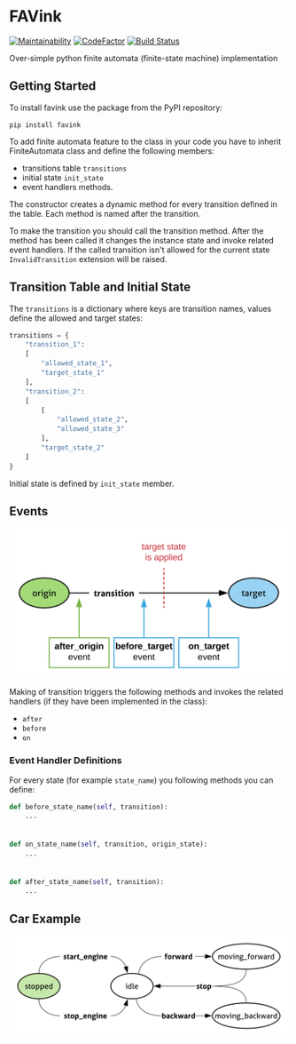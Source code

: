 # FAVink

[![Maintainability](https://api.codeclimate.com/v1/badges/7134fd6ab3adcd626ac9/maintainability)](https://codeclimate.com/github/k-vinogradov/favink/maintainability)
[![CodeFactor](https://www.codefactor.io/repository/github/k-vinogradov/favink/badge)](https://www.codefactor.io/repository/github/k-vinogradov/favink)
[![Build Status](https://travis-ci.org/k-vinogradov/favink.svg?branch=master)](https://travis-ci.org/k-vinogradov/favink)

Over-simple python finite automata (finite-state machine) implementation

## Getting Started

To install favink use the package from the PyPI repository:

    pip install favink

To add finite automata feature to the class in your code you have to inherit
FiniteAutomata class and define the following members:

- transitions table `transitions`
- initial state `init_state`
- event handlers methods.

The constructor creates a dynamic method for every transition defined
in the table. Each method is named after the transition.

To make the transition you should call the transition method. After the method
has been called it changes the instance state and invoke related event handlers.
If the called transition isn't allowed for the current state `InvalidTransition`
extension will be raised.

## Transition Table and Initial State

The `transitions` is a dictionary where keys are transition names,
values define the allowed and target states:

```Python
transitions = {
    "transition_1":
    [
        "allowed_state_1",
        "target_state_1"
    ],
    "transition_2":
    [
        [
            "allowed_state_2",
            "allowed_state_3"
        ],
        "target_state_2"
    ]
}
```

Initial state is defined by `init_state` member.

## Events

![Transition Life Cycle](./docs/images/lifecycle.svg)

Making of transition triggers the following methods and invokes the related handlers
(if they have been implemented in the class):

- `after`
- `before`
- `on`

### Event Handler Definitions

For every state (for example `state_name`) you following methods you can define:

```Python
def before_state_name(self, transition):
    ...


def on_state_name(self, transition, origin_state):
    ...


def after_state_name(self, transition):
    ...
```

## Car Example

![Transition Life Cycle](./docs/images/car.svg)
